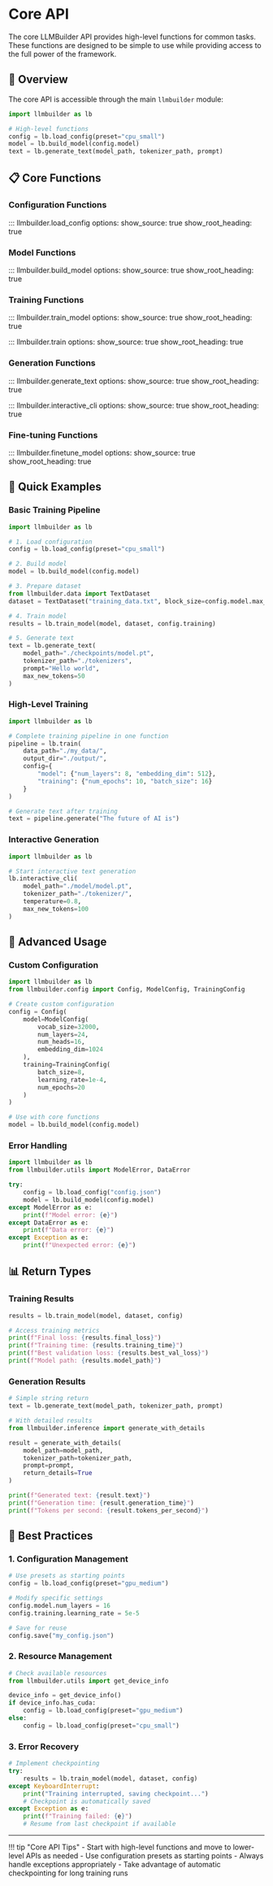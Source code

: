 # Core API

The core LLMBuilder API provides high-level functions for common tasks. These functions are designed to be simple to use while providing access to the full power of the framework.

## 🎯 Overview

The core API is accessible through the main `llmbuilder` module:

```python
import llmbuilder as lb

# High-level functions
config = lb.load_config(preset="cpu_small")
model = lb.build_model(config.model)
text = lb.generate_text(model_path, tokenizer_path, prompt)
```

## 📋 Core Functions

### Configuration Functions

::: llmbuilder.load_config
    options:
      show_source: true
      show_root_heading: true

### Model Functions

::: llmbuilder.build_model
    options:
      show_source: true
      show_root_heading: true

### Training Functions

::: llmbuilder.train_model
    options:
      show_source: true
      show_root_heading: true

::: llmbuilder.train
    options:
      show_source: true
      show_root_heading: true

### Generation Functions

::: llmbuilder.generate_text
    options:
      show_source: true
      show_root_heading: true

::: llmbuilder.interactive_cli
    options:
      show_source: true
      show_root_heading: true

### Fine-tuning Functions

::: llmbuilder.finetune_model
    options:
      show_source: true
      show_root_heading: true

## 🚀 Quick Examples

### Basic Training Pipeline

```python
import llmbuilder as lb

# 1. Load configuration
config = lb.load_config(preset="cpu_small")

# 2. Build model
model = lb.build_model(config.model)

# 3. Prepare dataset
from llmbuilder.data import TextDataset
dataset = TextDataset("training_data.txt", block_size=config.model.max_seq_length)

# 4. Train model
results = lb.train_model(model, dataset, config.training)

# 5. Generate text
text = lb.generate_text(
    model_path="./checkpoints/model.pt",
    tokenizer_path="./tokenizers",
    prompt="Hello world",
    max_new_tokens=50
)
```

### High-Level Training

```python
import llmbuilder as lb

# Complete training pipeline in one function
pipeline = lb.train(
    data_path="./my_data/",
    output_dir="./output/",
    config={
        "model": {"num_layers": 8, "embedding_dim": 512},
        "training": {"num_epochs": 10, "batch_size": 16}
    }
)

# Generate text after training
text = pipeline.generate("The future of AI is")
```

### Interactive Generation

```python
import llmbuilder as lb

# Start interactive text generation
lb.interactive_cli(
    model_path="./model/model.pt",
    tokenizer_path="./tokenizer/",
    temperature=0.8,
    max_new_tokens=100
)
```

## 🔧 Advanced Usage

### Custom Configuration

```python
import llmbuilder as lb
from llmbuilder.config import Config, ModelConfig, TrainingConfig

# Create custom configuration
config = Config(
    model=ModelConfig(
        vocab_size=32000,
        num_layers=24,
        num_heads=16,
        embedding_dim=1024
    ),
    training=TrainingConfig(
        batch_size=8,
        learning_rate=1e-4,
        num_epochs=20
    )
)

# Use with core functions
model = lb.build_model(config.model)
```

### Error Handling

```python
import llmbuilder as lb
from llmbuilder.utils import ModelError, DataError

try:
    config = lb.load_config("config.json")
    model = lb.build_model(config.model)
except ModelError as e:
    print(f"Model error: {e}")
except DataError as e:
    print(f"Data error: {e}")
except Exception as e:
    print(f"Unexpected error: {e}")
```

## 📊 Return Types

### Training Results

```python
results = lb.train_model(model, dataset, config)

# Access training metrics
print(f"Final loss: {results.final_loss}")
print(f"Training time: {results.training_time}")
print(f"Best validation loss: {results.best_val_loss}")
print(f"Model path: {results.model_path}")
```

### Generation Results

```python
# Simple string return
text = lb.generate_text(model_path, tokenizer_path, prompt)

# With detailed results
from llmbuilder.inference import generate_with_details

result = generate_with_details(
    model_path=model_path,
    tokenizer_path=tokenizer_path,
    prompt=prompt,
    return_details=True
)

print(f"Generated text: {result.text}")
print(f"Generation time: {result.generation_time}")
print(f"Tokens per second: {result.tokens_per_second}")
```

## 🎯 Best Practices

### 1. Configuration Management

```python
# Use presets as starting points
config = lb.load_config(preset="gpu_medium")

# Modify specific settings
config.model.num_layers = 16
config.training.learning_rate = 5e-5

# Save for reuse
config.save("my_config.json")
```

### 2. Resource Management

```python
# Check available resources
from llmbuilder.utils import get_device_info

device_info = get_device_info()
if device_info.has_cuda:
    config = lb.load_config(preset="gpu_medium")
else:
    config = lb.load_config(preset="cpu_small")
```

### 3. Error Recovery

```python
# Implement checkpointing
try:
    results = lb.train_model(model, dataset, config)
except KeyboardInterrupt:
    print("Training interrupted, saving checkpoint...")
    # Checkpoint is automatically saved
except Exception as e:
    print(f"Training failed: {e}")
    # Resume from last checkpoint if available
```

---

!!! tip "Core API Tips"
    - Start with high-level functions and move to lower-level APIs as needed
    - Use configuration presets as starting points
    - Always handle exceptions appropriately
    - Take advantage of automatic checkpointing for long training runs
